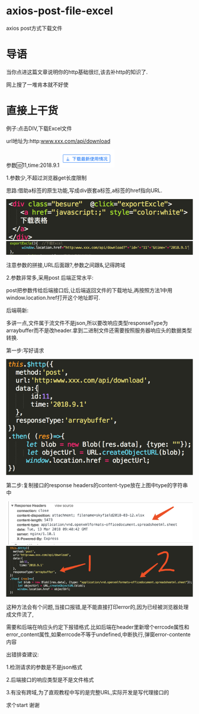 # axios-post-file-excel
axios post方式下载文件

# 导语
当你点进这篇文章说明你的http基础很烂,该去补http的知识了.

  网上搜了一堆肯本就不好使
  
# 直接上干货
例子:点击DIV,下载Excel文件

url地址为:http:www.xxx.com/api/download

参数:id:11,time:2018.9.1
![basic](https://github.com/bill-mark/axios-post-file-excel/blob/master/static/1.png)

1.参数少,不超过浏览器get长度限制

思路:借助a标签的原生功能,写成div嵌套a标签,a标签的href指向URL.

![basic](https://github.com/bill-mark/axios-post-file-excel/blob/master/static/2.png)
![basic](https://github.com/bill-mark/axios-post-file-excel/blob/master/static/3.png)

注意参数的拼接,URL后面跟?,参数之间跟&,记得跨域

2.参数非常多,采用post
后端正常水平:

post把参数传给后端接口后,让后端返回文件的下载地址,再按照方法1中用window.location.href打开这个地址即可.

后端萌新:

多讲一点,文件属于流文件不是json,所以要改响应类型responseType为arraybuffer而不是改header.拿到二进制文件还需要按照服务器响应头的数据类型转换.

第一步:写好请求

![basic](https://github.com/bill-mark/axios-post-file-excel/blob/master/static/4.png/)

第二步:复制接口的response headers的content-type放在上图中type的字符串中

![basic](https://github.com/bill-mark/axios-post-file-excel/blob/master/static/5.png/)
![basic](https://github.com/bill-mark/axios-post-file-excel/blob/master/static/6.png/)


这种方法会有个问题,当接口报错,是不能直接打印error的,因为已经被浏览器处理成文件流了,

需要和后端在响应头约定下报错格式.比如后端在header里新增个errcode属性和error_content属性,如果errcode不等于undefined,中断执行,弹窗error-contente内容

出错排查建议:

1.检测请求的参数是不是json格式

2.后端接口的响应类型是不是文件格式

3.有没有跨域,为了直观教程中写的是完整URL,实际开发是写代理接口的

求个start 谢谢

